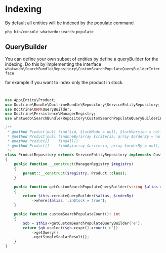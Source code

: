 # Indexing

By default all entities will be indexed by the populate command


```
php bin/console whatwedo:search:populate
```

## QueryBuilder

You can define your own subset of entities by define a queryBuilder
for the indexing. Do this by implementing the interface `whatwedo\SearchBundle\Repository\CustomSearchPopulateQueryBuilderInterface`

for example if you want to index only the product in stock.

```php


use App\Entity\Product;
use Doctrine\Bundle\DoctrineBundle\Repository\ServiceEntityRepository;
use Doctrine\ORM\QueryBuilder;
use Doctrine\Persistence\ManagerRegistry;
use whatwedo\SearchBundle\Repository\CustomSearchPopulateQueryBuilderInterface;

/**
 * @method Product|null find($id, $lockMode = null, $lockVersion = null)
 * @method Product|null findOneBy(array $criteria, array $orderBy = null)
 * @method Product[]    findAll()
 * @method Product[]    findBy(array $criteria, array $orderBy = null, $limit = null, $offset = null)
 */
class ProductRepository extends ServiceEntityRepository implements CustomSearchPopulateQueryBuilderInterface
{
    public function __construct(ManagerRegistry $registry)
    {
        parent::__construct($registry, Product::class);
    }

    public function getCustomSearchPopulateQueryBuilder(string $alias = 'e', ?string $indexBy = null): QueryBuilder
    {
        return $this->createQueryBuilder($alias, $indexBy)
            ->where($alias.'.inStock = true');
    }

    public function customSearchPopulateCount(): int
    {
        $qb = $this->getCustomSearchPopulateQueryBuilder('e');
        return $qb->select($qb->expr()->count('e'))
            ->getQuery()
            ->getSingleScalarResult();
    }
}


```



